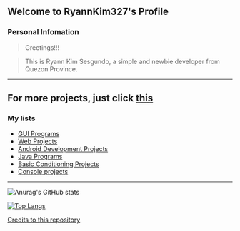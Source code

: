 
## Welcome to RyannKim327's Profile

### Personal Infomation
> Greetings!!!

> This is Ryann Kim Sesgundo, a simple and newbie developer from Quezon Province.

---
For more projects, just click [this](https://github.com/stars/RyannKim327/lists/my-repos)
---

### My lists
- [GUI Programs](https://github.com/stars/RyannKim327/lists/gui)
- [Web Projects](https://github.com/stars/RyannKim327/lists/my-web-projects)
- [Android Development Projects](https://github.com/stars/RyannKim327/lists/android-development)
- [Java Programs](https://github.com/stars/RyannKim327/lists/my-java-programs)
- [Basic Conditioning Projects](https://github.com/stars/RyannKim327/lists/basic-conditioning)
- [Console projects](https://github.com/stars/RyannKim327/lists/console-projects)
---

![Anurag's GitHub stats](https://github-readme-stats.vercel.app/api?username=ryannkim327&show_icons=true&theme=monokai)


[![Top Langs](https://github-readme-stats.vercel.app/api/top-langs/?username=ryannkim327&layout=compact&theme=monokai)](https://github.com/RyannKim327/RyannKim327)

[Credits to this repository](https://github.com/anuraghazra/github-readme-stats#github-stats-card)
